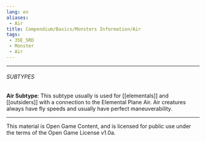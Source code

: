 ```yaml
---
lang: en
aliases:
 - Air
title: Compendium/Basics/Monsters Information/Air
tags: 
 - 35E_SRD
 - Monster
 - Air
---
```



---

###### SUBTYPES


**Air Subtype**: This subtype usually is used for [[elementals]] and [[outsiders]] with a connection to the Elemental Plane Air. Air creatures always have fly speeds and usually have perfect maneuverability.



---



This material is Open Game Content, and is licensed for public use under the terms of the Open Game License v1.0a.

